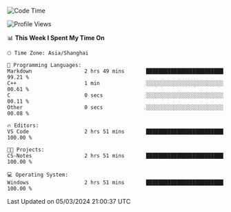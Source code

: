 <!--START_SECTION:waka-->
![Code Time](http://img.shields.io/badge/Code%20Time-1%2C521%20hrs%2023%20mins-blue)

![Profile Views](http://img.shields.io/badge/Profile%20Views-0-blue)

📊 **This Week I Spent My Time On** 

```text
🕑︎ Time Zone: Asia/Shanghai

💬 Programming Languages: 
Markdown                 2 hrs 49 mins       █████████████████████████   99.21 % 
C++                      1 min               ░░░░░░░░░░░░░░░░░░░░░░░░░   00.61 % 
C                        0 secs              ░░░░░░░░░░░░░░░░░░░░░░░░░   00.11 % 
Other                    0 secs              ░░░░░░░░░░░░░░░░░░░░░░░░░   00.08 % 

🔥 Editors: 
VS Code                  2 hrs 51 mins       █████████████████████████   100.00 % 

🐱‍💻 Projects: 
CS-Notes                 2 hrs 51 mins       █████████████████████████   100.00 % 

💻 Operating System: 
Windows                  2 hrs 51 mins       █████████████████████████   100.00 % 
```


 Last Updated on 05/03/2024 21:00:37 UTC
<!--END_SECTION:waka-->